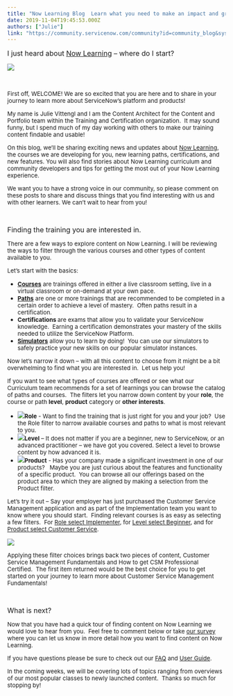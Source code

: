 ```yaml
---
title: "Now Learning Blog  Learn what you need to make an impact and grow your career"
date: 2019-11-04T19:45:53.000Z
authors: ["Julie"]
link: "https://community.servicenow.com/community?id=community_blog&sys_id=64a27f17dbbc08942be0a851ca961911"
---
```

<p class="p1"><span style="font-size: 12pt;">I just heard about <a href="https://nowlearning.service-now.com/" rel="nofollow"><span class="s1">Now Learning</span></a> – where do I start?</span></p>
<p class="p2"><img src="https://community.servicenow.com/43f177d7db7c08942be0a851ca96190e.iix" /></p>
<p class="p2"> </p>
<p class="p3"><span style="font-size: 10pt;">First off, WELCOME! We are so excited that you are here and to share in your journey to learn more about ServiceNow’s platform and products!</span></p>
<p class="p3"><span style="font-size: 10pt;">My name is Julie Vittengl and I am the Content Architect for the Content and Portfolio team within the Training and Certification organization.<span class="Apple-converted-space">  </span>It may sound funny, but I spend much of my day working with others to make our training content findable and usable!</span></p>
<p class="p3"><span style="font-size: 10pt;">On this blog, we’ll be sharing exciting news and updates about <a href="https://nowlearning.service-now.com/" rel="nofollow"><span class="s1">Now Learning</span></a>, the courses we are developing for you, new learning paths, certifications, and new features. You will also find stories about Now Learning curriculum and community developers and tips for getting the most out of your Now Learning experience.</span></p>
<p class="p3"><span style="font-size: 10pt;">We want you to have a strong voice in our community, so please comment on these posts to share and discuss things that you find interesting with us and with other learners. We can’t wait to hear from you!</span></p>
<p class="p2"> </p>
<p class="p1"><span style="font-size: 12pt;">Finding the training you are interested in.</span></p>
<p class="p3"><span style="font-size: 10pt;">There are a few ways to explore content on Now Learning. I will be reviewing the ways to filter through the various courses and other types of content available to you.</span></p>
<p class="p3"><span style="font-size: 10pt;">Let’s start with the basics:</span></p>
<ul class="ul1"><li class="li3"><span style="font-size: 10pt;"><span class="s2"><a href="https://nowlearning.service-now.com/lxp%22%20%5Cl%20%22discover" rel="nofollow"><span class="s3"><strong>Courses</strong></span></a></span> are trainings offered in either a live classroom setting, live in a virtual classroom or on-demand at your own pace.</span></li><li class="li3"><span style="font-size: 10pt;"><span class="s2"><a href="https://nowlearning.service-now.com/lxp%22%20%5Cl%20%22discover" rel="nofollow"><span class="s3"><strong>Paths</strong></span></a></span> are one or more trainings that are recommended to be completed in a certain order to achieve a level of mastery.<span class="Apple-converted-space">  </span>Often paths result in a certification.</span></li><li class="li3"><span style="font-size: 10pt;"><strong>Certifications </strong>are exams that allow you to validate your ServiceNow knowledge.<span class="Apple-converted-space">  </span>Earning a certification demonstrates your mastery of the skills needed to utilize the ServiceNow Platform.</span></li><li class="li3"><span style="font-size: 10pt;"><span class="s2"><a href="https://nowlearning.service-now.com/lxp%22%20%5Cl%20%22simulators" rel="nofollow"><span class="s3"><strong>Simulators</strong></span></a></span> allow you to learn by doing!<span class="Apple-converted-space">  </span>You can use our simulators to safely practice your new skills on our popular simulator instances.</span></li></ul>
<p class="p3"><span style="font-size: 10pt;">Now let’s narrow it down – with all this content to choose from it might be a bit overwhelming to find what you are interested in.<span class="Apple-converted-space">  </span>Let us help you!</span></p>
<p class="p3"><span style="font-size: 10pt;">If you want to see what types of courses are offered or see what our Curriculum team recommends for a set of learnings you can browse the catalog of paths and courses.<span class="Apple-converted-space">  </span>The filters let you narrow down content by your <strong>role</strong>, the course or path <strong>level</strong>, <strong>product</strong> category or <strong>other interests</strong>.</span></p>
<ul class="ul1"><li class="li3"><span style="font-size: 10pt;"><strong><img src="https://community.servicenow.com/06027bd7db7c08942be0a851ca961994.iix" />Role</strong> - Want to find the training that is just right for you and your job?<span class="Apple-converted-space">  </span>Use the Role filter to narrow available courses and paths to what is most relevant to you.</span></li><li class="li3"><span style="font-size: 10pt;"><strong><img src="https://community.servicenow.com/f3023fd7db7c08942be0a851ca961993.iix" />Level</strong> – It does not matter if you are a beginner, new to ServiceNow, or an advanced practitioner – we have got you covered. Select a level to browse content by how advanced it is.</span></li><li class="li3"><span style="font-size: 10pt;"><strong><img src="https://community.servicenow.com/21123b1bdb7c08942be0a851ca96199d.iix" />Product</strong> - Has your company made a significant investment in one of our products? <span class="Apple-converted-space">  </span>Maybe you are just curious about the features and functionality of a specific product.<span class="Apple-converted-space">  </span>You can browse all our offerings based on the product area to which they are aligned by making a selection from the Product filter.</span></li></ul>
<p class="p3"><span style="font-size: 10pt;">Let’s try it out – Say your employer has just purchased the Customer Service Management application and as part of the Implementation team you want to know where you should start.<span class="Apple-converted-space">  </span>Finding relevant courses is as easy as selecting a few filters.<span class="Apple-converted-space">  </span>For <span style="text-decoration: underline;">Role select Implementer</span>, for <span style="text-decoration: underline;">Level select Beginner</span>, and for <span style="text-decoration: underline;">Product select Customer Service</span>.</span></p>
<p class="p2"><span style="font-size: 10pt;"><img src="https://community.servicenow.com/87523f9fdb7c08942be0a851ca96192f.iix" /></span></p>
<p class="p3"><span style="font-size: 10pt;">Applying these filter choices brings back two pieces of content, Customer Service Management Fundamentals and How to get CSM Professional Certified.<span class="Apple-converted-space">  </span>The first item returned would be the best choice for you to get started on your journey to learn more about Customer Service Management Fundamentals!</span></p>
<p class="p2"> </p>
<p class="p1"><span style="font-size: 12pt;">What is next?</span></p>
<p class="p3"><span style="font-size: 10pt;">Now that you have had a quick tour of finding content on Now Learning we would love to hear from you.<span class="Apple-converted-space">  </span>Feel free to comment below or take <a href="http://market-research.decipherinc.com/survey/selfserve/5c3/190908" rel="nofollow"><span class="s1">our survey</span></a> where you can let us know in more detail how you want to find content on Now Learning.</span></p>
<p class="p3"><span style="font-size: 10pt;">If you have questions please be sure to check out our <a href="https://www.servicenow.com/content/dam/servicenow-assets/public/en-us/doc-type/other-document/now-learning-faq.pdf" rel="nofollow"><span class="s1">FAQ</span></a> and <a href="https://www.servicenow.com/content/dam/servicenow-assets/public/en-us/doc-type/other-document/now-learning-users-guide.pdf" rel="nofollow"><span class="s1">User Guide</span></a>.</span></p>
<p class="p3"><span style="font-size: 10pt;">In the coming weeks, we will be covering lots of topics ranging from overviews of our most popular classes to newly launched content.<span class="Apple-converted-space">  </span>Thanks so much for stopping by!</span></p>